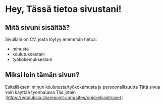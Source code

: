 # Hey, Tässä tietoa sivustani!
## Mitä sivuni sisältää?
Sivullani on CV, josta löytyy enemmän tietoa:
- minusta
- koulutuksestani
- työkokemuksestani
## Miksi loin tämän sivun?
Esitelläkseni minun koulutusta/työkokemusta ja persoonallisuutta Tätä sivua voin käyttää työnhaussa
Täs jotain (https://eduluksia.sharepoint.com/sites/opiskelijaintranet]

